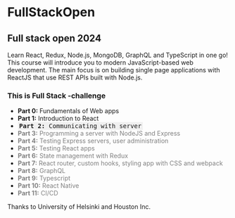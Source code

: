 # FullStackOpen

## Full stack open 2024

Learn React, Redux, Node.js, MongoDB, GraphQL and TypeScript in one go! This course will introduce you to modern JavaScript-based web development. The main focus is on building single page applications with ReactJS that use REST APIs built with Node.js.

### This is Full Stack -challenge

- **Part 0:** Fundamentals of Web apps
- **Part 1:** Introduction to React
- <kbd style="background-color: #f0f0f0; padding: 1px 3px;">**Part 2:** Communicating with server</kbd>
- <span style="color:grey">**Part 3:** Programming a server with NodeJS and Express</span>
- <span style="color:grey">**Part 4:** Testing Express servers, user administration</span>
- <span style="color:grey">**Part 5:** Testing React apps</span>
- <span style="color:grey">**Part 6:** State management with Redux</span>
- <span style="color:grey">**Part 7:** React router, custom hooks, styling app with CSS and webpack</span>
- <span style="color:grey">**Part 8:** GraphQL</span>
- <span style="color:grey">**Part 9:** Typescript</span>
- <span style="color:grey">**Part 10:** React Native</span>
- <span style="color:grey">**Part 11:** CI/CD</span>

Thanks to University of Helsinki and Houston Inc.

